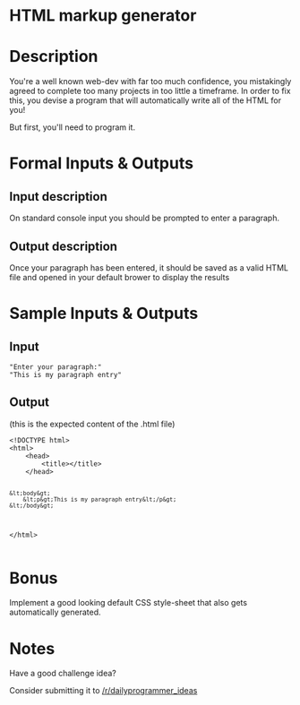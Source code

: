 # HTML markup generator
<div class="md"><h1>Description</h1>
<p>You're a well known web-dev with far too much confidence, you mistakingly agreed to complete too many projects in too little a timeframe. In order to fix this, you devise a program that will automatically write all of the HTML for you!</p>
<p>But first, you'll need to program it.</p>
<h1>Formal Inputs &amp; Outputs</h1>
<h2>Input description</h2>
<p>On standard console input you should be prompted to enter a paragraph.</p>
<h2>Output description</h2>
<p>Once your paragraph has been entered, it should be saved as a valid HTML file and opened in your default brower to display the results</p>
<h1>Sample Inputs &amp; Outputs</h1>
<h2>Input</h2>
<pre><code>"Enter your paragraph:"
"This is my paragraph entry"
</code></pre>
<h2>Output</h2>
<p>(this is the expected content of the .html file)</p>
<pre><code>&lt;!DOCTYPE html&gt;
&lt;html&gt;
    &lt;head&gt;
        &lt;title&gt;&lt;/title&gt;
    &lt;/head&gt;

    &lt;body&gt;
        &lt;p&gt;This is my paragraph entry&lt;/p&gt;
    &lt;/body&gt;
&lt;/html&gt;
</code></pre>
<h1>Bonus</h1>
<p>Implement a good looking default CSS style-sheet that also gets automatically generated.</p>
<h1>Notes</h1>
<p>Have a good challenge idea?</p>
<p>Consider submitting it to <a href="/r/dailyprogrammer_ideas">/r/dailyprogrammer_ideas</a></p>
</div>

